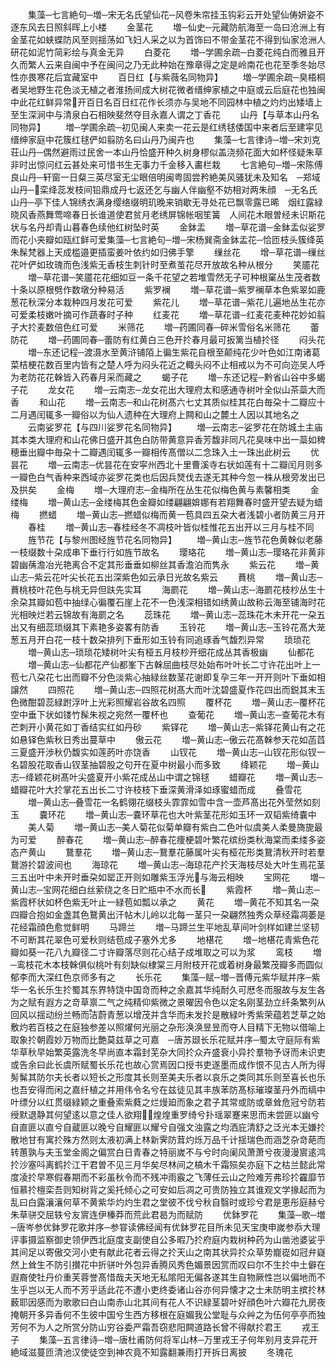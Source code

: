 <!-- { "loadSidebar": true } -->
　　集藻─七言絶句─増─宋无名氏望仙花─风卷朱帘挂玉钩彩云开处望仙俦妍姿不逐东风去日照斜晖上小楼
　　金茎花
　　増─仙史─元藏防航海至一岛曰沧洲上有金茎花如蛱蝶防风至则揺荡如飞妇人采之以为首饰曰不带金茎花不得到仙家沧洲人研花如泥竹简彩绘与真金无异
　　白菱花
　　増─学圃余疏─白菱花纯白而雅且开久而繁人云来自闽中予在闽问之乃无此种始在豫章得之定是岭南花也花至季冬始尽性亦畏寒花后宜藏室中
　　百日红【与紫薇名同物异】
　　増─学圃余疏─臭梧桐者吴地野生花色淡无植之者淮扬间成大树花微者缙绅家植之中庭或云后庭花也独闽中此花红鲜异常开百日名百日红花作长须亦与吴地不同园林中植之灼灼出矮墙上至生深涧中与清泉白石相映斐然夺目永嘉人谓之丁香花
　　山丹【与草本山丹名同物异】
　　増─学圃余疏─初见闽人来卖一花云是红绣毬倭国中来者后至建寜见缙绅家庭中花簇红毬俨如翦防名曰山丹乃闽卉也
　　集藻─七言律诗─増─宋刘克荘山丹─偶然避雨过民舍一本山丹恰盛开种久树身樛似盖浇频花面大如杯怪疑朱草非时出惊问红云甚处来可惜书生无事力千金移入畵栏栽
　　七言絶句─増─宋陈傅良山丹─轩窗一日粲三英尽室无尘眼倍明闽粤固尝矜絶美风骚犹未及知名　─郑域山丹─栾绛蕊发枝间铅鼎成丹七返还乞与幽人伴幽壑不妨相对两朱顔　─无名氏山丹─亭下佳人锦绣衣满身缨络缀明玑晚来销歇无寻处花已飘零露已晞　烟红露緑晓风香燕舞莺啼春日长谁道使君贫月老绣屏锦帐咽笙簧　人间花木眼曽经未识斯花状与名丹却青山暮春色续他红树坠时英
　　金鉢盂
　　増─草花谱─金鉢盂似娑罗而花小夹瓣如瓯红鲜可爱集藻─七言絶句─増─宋杨巽斋金鉢盂花─恰匝枝头簇绛英朱髹梵器上天成槛邉更插蛮姜叶依约如归佛手擎
　　缫丝花
　　增─草花谱─缫丝花叶俨如玫瑰而色浅紫无香枝生刺针时至煮茧花尽开放故名种从根分
　　笑靥花
　　増─草花谱─笑靥花花细如豆一条千花望之若堆雪然无子可种根窠丛生茂者数十条以原根劈作数墩分种易活
　　紫罗襕
　　増─草花谱─紫罗襕草本色紫翠如鹿葱花秋深分本栽种四月发花可爱
　　紫花儿
　　増─草花谱─紫花儿遍地丛生花亦可爱柔枝嫩叶摘可作蔬春时子种
　　红麦花
　　増─草花谱─红麦花麦种花妙如翦子大扵麦数倍色红可爱
　　米筛花
　　増─药圃同春─碎米雪俗名米筛花
　　蕾防花
　　増─药圃同春─蕾防有红黄白三色开扵春月最可扳篱当植扵径
　　闷头花
　　増─东还记程─渡滠水至黄浒铺陌上徧生紫花自根至颠纯花少叶色如江南诸葛菜桔梗花数百里内皆有之楚人呼为闷头花近之輙头闷不止相戒以为不可向迩吴人呼为老防花花榦皆入药春月采而藏之
　　蝎子花
　　増─东还记程─黔省山谷中多蝎子花
　　龙女花
　　増─云南志─龙女花出大理府太和感通寺树叶全似山茶蘂大而香
　　和山花
　　増─云南志─和山花树髙六七丈其质似桂其花白毎朶十二瓣应十二月遇闰辄多一瓣俗以为仙人遗种在大理府上闗和山之麓土人因以其地名之
　　云南娑罗花【与四川娑罗花名同物异】
　　増─云南志─娑罗花在防城土主庙其本类大理府和山花佛日盛开其色白防带黄意异香芳馥非同凡花臭味中出一蘂如稗穂垂出瓣中毎朶十二瓣遇闰辄多一瓣相传髙僧以二念珠入土一珠出此树云
　　优昙花
　　増─云南志─优昙花在安寜州西北十里曹溪寺右状如莲有十二瓣闰月则多一瓣色白气香种来西域亦娑罗花类也后因兵燹伐去遂无其种今忽一株从根旁发出已及拱矣
　　金梅
　　増─大理府志─金梅所在丛生花似梅色黄与素馨相类
　　金缕梅
　　増─黄山志─金缕梅其色金瓣如缕翩翩媕娜有若翔舞春时盛开望去疑为蜡梅
　　撚蜡
　　増─黄山志─撚蜡似梅而黄一苞具四五朶大者浅碧小者防黄三月开
　　春桂
　　増─黄山志─春桂经冬不凋枝叶皆似桂惟花五出开以三月与桂不同
　　旌节花【与黎州图经旌节花名同物异】
　　増─黄山志─旌节花色黄榦似老藤一枝缀数十朶成串下垂行行如旌节故名
　　璎珞花
　　増─黄山志─璎珞花非黄非碧幽蒨澹冶光艳离合不定其形垂垂如柳丝其香澹泊而隽永
　　紫云花
　　増─黄山志─紫云花叶尖长花五出深紫色如云承日光故名紫云
　　蕡桃
　　増─黄山志─蕡桃枝叶花色与桃无异但趺先实耳
　　海罽花
　　増─黄山志─海罽花枝杪丛生十余朶其瓣如苞中抽绿心徧覆石崖上花不一色浅深相错如绣黄山故称云海至铺海时花光相映烂若云锦故有海罽之名
　　蕊珠花
　　増─黄山志─蕊珠花木未开花一朶五出又有细蕊琐缀其下素艳多姿畧有防香
　　玉铃花
　　増─黄山志─玉铃花髙大茏葱五月开白花一枝十数朶排列下垂形如玉铃有同追琢香气馥烈异常
　　琐琐花
　　増─黄山志─琐琐花矮树叶尖有桠五月枝杪开细花成丛其香极幽
　　仙都花
　　増─黄山志─仙都花产仙都峯下古榦屈曲枝尽处始布叶叶长二寸许花出叶上一苞七八朶花七出而瓣不分色淡紫心抽緑丝数茎花谢即复孕三年一开开则叶下垂如相譲然
　　四照花
　　増─黄山志─四照花树髙大而叶沈碧盛夏作花四出而鋭其末玉色微酣碧蕊緑跗浮叶上光彩照耀岩谷故名四照
　　覆杯花
　　増─黄山志─覆杯花空中垂下状如镂竹髹朱视之宛然一覆杯也
　　查葡花
　　増─黄山志─查葡花木有芒刺开小黄花如丁香结实红如丹砂
　　紫铎花
　　増─黄山志─紫铎花黄山有之花如悬铎色紫秋日秀出蔓草中
　　傲云花
　　増─黄山志─傲云花髙榦参天花如菡蓞三夏盛开渉秋仍馥实如莲菂叶亦饶香
　　山钗花
　　増─黄山志─山钗花形似钗一名碧股花取香山钗茎抽碧股之句开在夏中树最小而多致
　　绛颖花
　　増─黄山志─绛颖花树髙叶尖盛夏开小紫花成丛山中谓之锦毬
　　蜡瓣花
　　増─黄山志─蜡瓣花叶大扵掌花五出长二寸许枝枝下垂深黄滑泽如琢蜜蜡而成
　　叠雪花
　　増─黄山志─叠雪花一名鹤翎花缀枝头霏霏如雪中含一壶芦髙出花外莹然如刻玉
　　嚢环花
　　増─黄山志─嚢环草花也大叶紫茎花形如玉环一双韬紫绮嚢中
　　美人菊
　　増─黄山志─美人菊花似菊单瓣有紫白二色叶似虞美人柔曼旖旎最为可爱
　　醉春花
　　増─黄山志─醉春花痩梗碧叶繁花缤纷类秋海棠而柔缕多姿态产黄山
　　鵞羣花
　　増─黄山志─鵞羣花藤属叶尖有桠花形类鵞清秋开时若羣鵞游扵碧波间也
　　海琼花
　　増─黄山志─海琼花产扵天海枝尽处大叶生焉花茎三五出叶中未开时垂朶如罂正开则如雕紫玉浮光与海云相映
　　宝网花
　　増─黄山志─宝网花细白丝萦绕之冬日贮瓶中不水而长
　　紫霞杯
　　増─黄山志─紫霞杯状如杯色紫无叶止一緑苞如瓢以承之
　　黄花
　　増─黄花不知其名一朶四瓣合抱如金盏其色鵞黄出汗帖木儿岭以北每一茎只一朶翩然独秀众草经霜凋萎是花经霜顔色愈觉鲜明
　　马蹄兰
　　増─马蹄兰生平地乱草间叶剑样如建兰坚韧不可断其花翠色可爱秋则结苞成子塞外尤多
　　地椹花
　　増─地椹花青紫色花瓣如葵一花八九瓣径二寸许瓣落尽则花心结子成堆取之可以为浆
　　鸾枝
　　増─鸾枝花木本枝榦俱似桃叶有刻缺似棣棠三月附枝开花或着树身最繁茂瓣多而圆似郁李而大深红色京师多有之
　　长乐花
　　集藻─赋─増─晋傅元紫华赋并序─紫华一名长乐生扵蜀其东界特饶中国竒而种之余嘉其华纯耐久可厯冬而服故与友生各为之赋有遐方之竒草禀二气之纯精仰紫微之景曜因令色以定名刚茎劲立纤条繁列从回风以揺动纷兰畅而洁蔚青葱以增茂并含华而未发扵是散緑叶秀紫荣蕴若芝草之始敷灼若百枝之在庭独参差以照燿何光丽之杂形涣涣昱昱而夺人目精下无物以借喻上取象扵朝霞妙万物而比艶莫兹草之可嘉　─唐苏颋长乐花赋并序─蜀太守庭际有紫华草秋早始繁英露洗冬早尚直本霜封芜杂大同扵众卉盛衰小异扵羣物予讶而未识吏或告余曰此长虞所赋蜀长乐花也故心赏焉因口授书吏遂墨而成作恨不见古人所为得髣髴其防尔夫长者以短长之形度其长则至美夫乐者以哀乐之类同其乐则至喜长也乐也吾安得而闲之嘉纤植之并用伟令名兮在兹徒见其丰族苯防髙标璀璨茎丹外而缟中叶缥分以红贯缀緑颖之重叠索紫蕤之烂熳廹而象之君子其常或防或章耸危冠兮防若绶默退静其何望逺以意之佳人欲翔煌煌重罗绮兮扑瑶翠蹇来思而未尝匪以幽兮自直匪以直兮自蔵匪以晚兮自耀匪以耀兮自强文浊露之均洒庇清舒之泛光本无嫌扵散地甘有寓扵殊方然则太液初满上林新霁防茸灼烁万品千计揺瑞色而涵芝杂竒葩而转蕙孰与夫玉堂金阁之偏赏白日青春之特丽嵗不与兮时向阑风萧萧兮夜漫漫賔逺鸿扵沙塞呌离鹤扵江干君曽不见三月华矣尽林间之槁木千霜殒矣亦庭下之枯兰懿此常度凌扵早寒假春期而不彩虽秋令而不残冲雨霰之飞薄任云山之险难芳弗珍扵靃靡节恒慕扵檀栾吾则知树背之奚托倾心之可安如后凋之可贵防独立其谁观文学掾起而为乱曰白露瀼瀼何草不黄紫华灼灼生君之堂彼不伐兮秋自翳时或珍兮君是恵彤庭赫兮朱草骈交屈轶兮友賔连伊榛莽而荒此君曷为而赋防
　　优鉢罗花
　　集藻─歌─増─唐岑参优鉢罗花歌并序─参甞读佛经闻有优鉢罗花目所未见天宝庚申嵗参忝大理评事摄监察御史领伊西北庭度支副使自公多暇乃扵府庭内栽树种药为山凿池婆娑乎其间足以寄傲交河小吏有献此花者云得之扵天山之南其状异扵众草势巃嵸如冠弁嶷然上耸生不防引攅花中折骈叶外包异香腾风秀色媚景因赏而叹曰尔不生扵中土僻在遐裔使牡丹价重芙蓉誉髙惜哉夫天地无私隂阳无偏各遂其生自物厥性岂以偏地而不生乎岂以无人而不芳乎适此花不遭小吏终委诸山谷亦何异懐才之士未防明主摈扵林薮耶因感而为歌歌曰白山南赤山北其间有花人不识緑茎碧叶好顔色叶六瓣花九房夜掩朝开多异香何不生彼中国兮生西方移根在庭媚我公堂耻与众艸之为伍何亭亭而独芳何不为人之所赏分防山穷谷委严霜吾窃悲阳闗道路长曾不得献扵君王
　　戎王子
　　集藻─五言律诗─増─唐杜甫防何将军山林─万里戎王子何年别月支异花开絶域滋蔓匝清池汉使徒空到神农竟不知露翻兼雨打开拆日离披
　　冬瑰花
